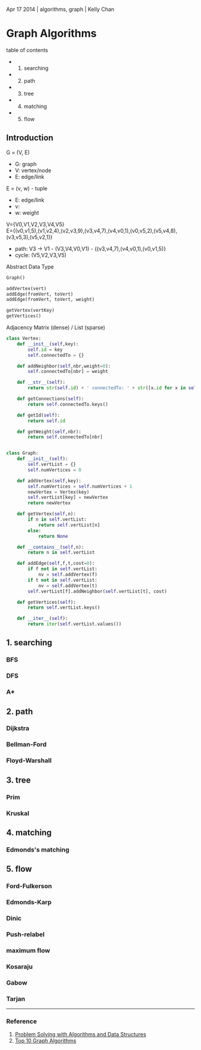 Apr 17 2014 | algorithms, graph | Kelly Chan
# Graph Algorithms

table of contents
- 1. searching
- 2. path
- 3. tree
- 4. matching
- 5. flow


## Introduction

G = (V, E)
- G: graph
- V: vertex/node
- E: edge/link

E = (v, w) - tuple
- E: edge/link
- v: 
- w: weight

V={V0,V1,V2,V3,V4,V5}  
E={(v0,v1,5),(v1,v2,4),(v2,v3,9),(v3,v4,7),(v4,v0,1),(v0,v5,2),(v5,v4,8),(v3,v5,3),(v5,v2,1)}

- path: V3 -> V1 - (V3,V4,V0,V1) - {(v3,v4,7),(v4,v0,1),(v0,v1,5)}
- cycle: (V5,V2,V3,V5)


Abstract Data Type
```python
Graph() 

addVertex(vert)
addEdge(fromVert, toVert)
addEdge(fromVert, toVert, weight)

getVertex(vertKey)
getVertices() 
```

Adjacency Matrix (dense) / List (sparse)

```python
class Vertex:
    def __init__(self,key):
        self.id = key
        self.connectedTo = {}

    def addNeighbor(self,nbr,weight=0):
        self.connectedTo[nbr] = weight

    def __str__(self):
        return str(self.id) + ' connectedTo: ' + str([x.id for x in self.connectedTo])

    def getConnections(self):
        return self.connectedTo.keys()

    def getId(self):
        return self.id

    def getWeight(self,nbr):
        return self.connectedTo[nbr]


class Graph:
    def __init__(self):
        self.vertList = {}
        self.numVertices = 0

    def addVertex(self,key):
        self.numVertices = self.numVertices + 1
        newVertex = Vertex(key)
        self.vertList[key] = newVertex
        return newVertex

    def getVertex(self,n):
        if n in self.vertList:
            return self.vertList[n]
        else:
            return None

    def __contains__(self,n):
        return n in self.vertList

    def addEdge(self,f,t,cost=0):
        if f not in self.vertList:
            nv = self.addVertex(f)
        if t not in self.vertList:
            nv = self.addVertex(t)
        self.vertList[f].addNeighbor(self.vertList[t], cost)

    def getVertices(self):
        return self.vertList.keys()

    def __iter__(self):
        return iter(self.vertList.values())
```

## 1. searching

### BFS
### DFS
### A*

## 2. path

### Dijkstra
### Bellman-Ford
### Floyd-Warshall


## 3. tree

### Prim
### Kruskal 


## 4. matching

### Edmonds's matching

## 5. flow

### Ford-Fulkerson
### Edmonds-Karp
### Dinic
### Push-relabel
### maximum flow
### Kosaraju
### Gabow
### Tarjan

---
### Reference
1. [Problem Solving with Algorithms and Data Structures](http://interactivepython.org/courselib/static/pythonds/index.html)
2. [Top 10 Graph Algorithms](http://www.cnblogs.com/v-July-v/archive/2011/02/14/1983678.html)
